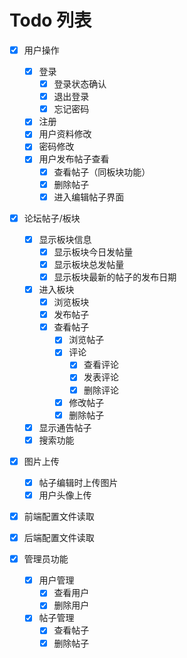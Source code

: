# Todo 列表
- [x] 用户操作
  - [x] 登录
    - [x] 登录状态确认
    - [x] 退出登录
    - [x] 忘记密码
  - [x] 注册
  - [x] 用户资料修改
  - [x] 密码修改
  - [x] 用户发布帖子查看
    - [x] 查看帖子（同板块功能）
    - [x] 删除帖子
    - [x] 进入编辑帖子界面

- [x] 论坛帖子/板块
  - [x] 显示板块信息
    - [x] 显示板块今日发帖量
    - [x] 显示板块总发帖量
    - [x] 显示板块最新的帖子的发布日期
  - [x] 进入板块
    - [x] 浏览板块
    - [x] 发布帖子
    - [x] 查看帖子
      - [x] 浏览帖子
      - [x] 评论
        - [x] 查看评论
        - [x] 发表评论
        - [x] 删除评论
      - [x] 修改帖子
      - [x] 删除帖子
  - [x] 显示通告帖子
  - [x] 搜索功能

- [x] 图片上传
  - [x] 帖子编辑时上传图片
  - [x] 用户头像上传

- [x] 前端配置文件读取
- [x] 后端配置文件读取

- [x] 管理员功能
  - [x] 用户管理
    - [x] 查看用户
    - [x] 删除用户
  - [x] 帖子管理
    - [x] 查看帖子
    - [x] 删除帖子
